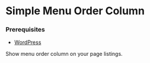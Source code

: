 # Simple Menu Order Column

### Prerequisites

* [WordPress](https://wordpress.org)

Show menu order column on your page listings.

